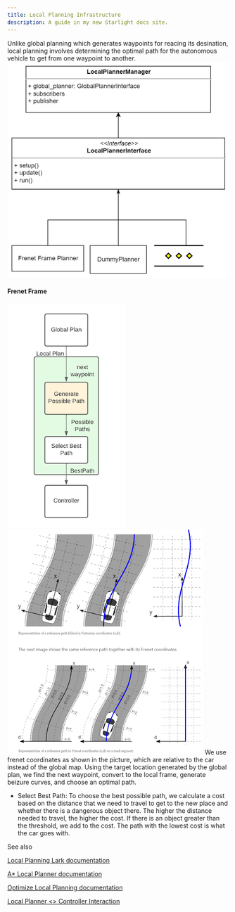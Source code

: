 ```yaml
---
title: Local Planning Infrastructure
description: A guide in my new Starlight docs site.
---
```


Unlike global planning which generates waypoints for reacing its desination, local planning involves determining the optimal path for the autonomous vehicle to get from one waypoint to another. 
![](../../../../../../../assets/localflowchart.jpg)

#### Frenet Frame
![](../../../../../../../assets/frenetflowchart.png)
![](../../../../../../../assets/frenetframe.png) 
We use frenet coordinates as shown in the picture, which are relative to the car instead of the global map. Using the target location generated by the global plan, we find the next waypoint, convert to  the local frame, generate beizure curves, and choose an optimal path.
- Select Best Path: To choose the best possible path, we calculate a cost based on the distance that we need to travel to get to the new place and whether there is a dangerous object there. The higher the distance needed to travel, the higher the cost. If there is an object greater than the threshold, we add to the cost. The path with the lowest cost is what the car goes with.

See also

[Local Planning Lark documentation](https://n36411s2sqp.larksuite.com/wiki/wikusP0Kp6IOebMdcUSXzxjhGuh)

[A* Local Planner documentation](https://n36411s2sqp.larksuite.com/wiki/TJ4LwMFaCiRU59kBil2uf4rzsEh)

[Optimize Local Planning documentation](https://n36411s2sqp.larksuite.com/wiki/MeEcwPFGjicz0Nkvx8Huhfxrs3e)

[Local Planner <> Controller Interaction](https://n36411s2sqp.larksuite.com/wiki/wikus2Sqe5GdQ9Re1d8kB5I7lzb)


